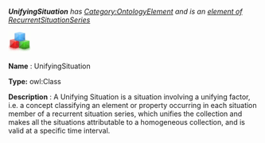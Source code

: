 ___UnifyingSituation__ 
 has
 [Category:OntologyElement](../../Category/OntologyElement "Category:OntologyElement") 
 and is an
 [element of](../../Property/ElementOf "Property:ElementOf") 
[RecurrentSituationSeries](../../Submissions/RecurrentSituationSeries "Submissions:RecurrentSituationSeries")_




  





[![Class](../images/thumb/2/27/Class.gif/45px-Class.gif)](../../Image/Class.gif "Class")


__Name__ 
 : UnifyingSituation
 



__Type:__ 
 owl:Class
 



__Description__ 
 : A Unifying Situation is a situation involving a unifying factor, i.e. a concept classifying an element or property occurring in each situation member of a recurrent situation series, which unifies the collection and makes all the situations attributable to a homogeneous collection, and is valid at a specific time interval.
